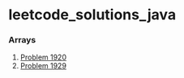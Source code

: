 # leetcode_solutions_java

### Arrays
1. [Problem 1920](https://leetcode.com/problems/build-array-from-permutation/solutions/3673491/java-code-with-time-and-space-complexity-problem-1920/)
12. [Problem 1929](https://leetcode.com/problems/concatenation-of-array/solutions/3673643/java-code-with-time-and-space-complexity/)
